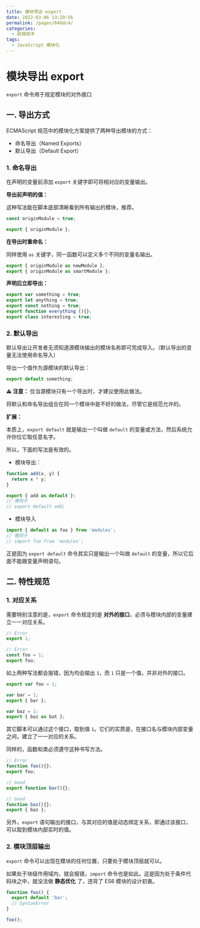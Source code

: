 ```yaml
---
title: 模块导出 export
date: 2022-03-06 13:29:56
permalink: /pages/646dc4/
categories:
  - 前端技术
tags:
  - JavaScript 模块化
---
```


# 模块导出 export

`export` 命令用于规定模块的对外接口

## 一. 导出方式

ECMAScript 规范中的模块化方案提供了两种导出模块的方式：

- 命名导出（Named Exports）
- 默认导出（Default Export）

### 1. 命名导出

在声明的变量前添加 `export` 关键字即可将相对应的变量输出。

**导出前声明的值：**

这种写法能在脚本底部清晰看到所有输出的模块，推荐。

```js
const originModule = true;

export { originModule };
```

**在导出时重命名：**

同样使用 `as` 关键字，同一函数可以定义多个不同的变量名输出。

```js
export { originModule as newModule };
export { originModule as smartModule };
```

**声明后立即导出：**

```js
export var something = true;
export let anything = true;
export const nothing = true;
export function everything (){};
export class interesting = true;
```

### 2. 默认导出

默认导出让开发者无须知道源模块输出的模块名称即可完成导入。（默认导出的变量无法使用命名导入）

导出一个值作为源模块的默认导出：

```js
export default something;
```

**⚠️ 注意：** 仅当源模块只有一个导出时，才建议使用此做法。

将默认和命名导出组合在同一个模块中是不好的做法，尽管它是规范允许的。

**扩展：**

本质上，`export default` 就是输出一个叫做 `default` 的变量或方法，然后系统允许你位它取任意名字。

所以，下面的写法是有效的。

- 模块导出：

```js
function add(x, y) {
  return x * y;
}

export { add as default };
// 等同于
// export default add;
```

- 模块导入

```js
import { default as foo } from 'modules';
// 等同于
// import foo from 'modules';
```

正是因为 `export default` 命令其实只是输出一个叫做 `default` 的变量，所以它后面不能跟变量声明语句。

## 二. 特性规范

### 1. 对应关系

需要特别注意的是，`export` 命令规定的是 **对外的接口**，必须与模块内部的变量建立一一对应关系。

```js
// Error
export 1;

// Error
const foo = 1;
export foo;
```

如上两种写法都会报错，因为均会输出 `1`，而 `1` 只是一个值，并非对外的接口。

```js
export var foo = 1;

var bar = 1;
export { bar };

var baz = 1;
export { baz as bat };
```

其它脚本可以通过这个接口，取到值 `1`。它们的实质是，在接口名与模块内部变量之间，建立了一一对应的关系。

同样的，函数和类必须遵守这种书写方法。

```js
// Error
function foo(){};
export foo;

// Good
export function bar(){};

// Good
function baz(){};
export { baz };
```

另外，`export` 语句输出的接口，与其对应的值是动态绑定关系，即通过该接口，可以取到模块内部实时的值。

### 2. 模块顶层输出

`export` 命令可以出现在模块的任何位置，只要处于模块顶层就可以。

如果处于块级作用域内，就会报错，`import` 命令也是如此。这是因为处于条件代码块之中，就没法做 **静态优化** 了，违背了 ES6 模块的设计初衷。

```js
function foo() {
  export default 'bar';
  // SyntaxError
}

foo();
```
